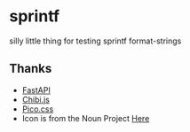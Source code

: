 # sprintf

silly little thing for testing sprintf format-strings

## Thanks

- [FastAPI](https://fastapi.tiangolo.com/)
- [Chibi.js](https://github.com/kylebarrow/chibi/)
- [Pico.css](https://picocss.com/)
- Icon is from the Noun Project [Here](https://thenounproject.com/icon/dating-date-2219349/)
